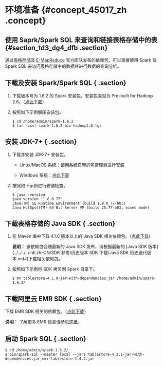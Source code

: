 # 环境准备 {#concept_45017_zh .concept}

## 使用 Saprk/Spark SQL 来查询和链接表格存储中的表 {#section_td3_dg4_dfb .section}

通过[表格存储](https://www.alibabacloud.com/product/table-store)及 [E-MapReduce](https://www.alibabacloud.com/product/e-mapreduce) 官方团队发布的依赖包，可以直接使用 Spark 及 Spark SQL 来访问表格存储中的数据并进行数据的查询分析。

## 下载及安装 Spark/Spark SQL { .section}

1.  下载版本号为 1.6.2 的 Spark 安装包，安装包类型为 Pre-built for Hadoop 2.6。（[点此下载](http://spark.apache.org/downloads.html)）
2.  按照如下示例解压安装包。

    ```
    $ cd /home/admin/spark-1.6.2
    $ tar -zxvf spark-1.6.2-bin-hadoop2.6.tgz
    
    ```


## 安装 JDK-7+ { .section}

1.  下载并安装 JDK-7+ 安装包。
    -   Linux/MacOS 系统：请用系统自带的包管理器进行安装

    -   Windows 系统：[点此下载](http://www.oracle.com/technetwork/java/javase/downloads/jdk8-downloads-2133151.html) 

2.  按照如下示例进行安装检查。

    ```
    $ java -version
    java version "1.8.0_77"
    Java(TM) SE Runtime Environment (build 1.8.0_77-b03)
    Java HotSpot(TM) 64-Bit Server VM (build 25.77-b03, mixed mode)
    
    ```


## 下载表格存储的 Java SDK { .section}

1.  在 Maven 库中下载 4.1.0 版本以上的 Java SDK 相关依赖包。（[点此下载](http://repo.maven.apache.org/maven2/com/aliyun/openservices/tablestore/4.3.1/tablestore-4.3.1-jar-with-dependencies.jar)）

    **说明：** 该依赖包会随最新的 Java SDK 发布，请根据最新的 [Java SDK 版本](../../../../intl.zh-CN/SDK 参考/历史版本 SDK 下载/Java SDK 历史迭代版本.md#)下载相关依赖包。

2.  按照如下示例将 SDK 拷贝到 Spark 目录下。

    ```
    $ mv tablestore-4.1.0-jar-with-dependencies.jar /home/admin/spark-1.6.2/
    
    ```


## 下载阿里云 EMR SDK { .section}

下载 EMR SDK 相关的依赖包。（[点此下载](http://repo.maven.apache.org/maven2/com/aliyun/emr/emr-tablestore/1.4.2/emr-tablestore-1.4.2.jar)）

**说明：** 了解更多 EMR 信息请参见[这里](https://github.com/aliyun/aliyun-emapreduce-sdk)。

## 启动 Spark SQL { .section}

```
$ cd /home/admin/spark-1.6.2/
$ bin/spark-sql --master local --jars tablestore-4.3.1-jar-with-dependencies.jar,emr-tablestore-1.4.2.jar

```

